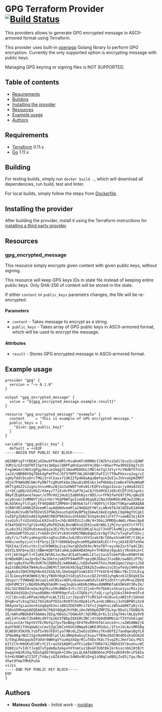# GPG Terraform Provider [![Build Status](https://travis-ci.com/invidian/terraform-provider-gpg.svg?branch=master)](https://travis-ci.com/invidian/terraform-provider-gpg)

This providers allows to generate GPG encrypted message in ASCII-armored format using Terraform.

This provider uses built-in [openpgp](https://godoc.org/golang.org/x/crypto/openpgp) Golang library to perform GPG encryption. Currently the only supported option is encrypting message with public keys.

Managing GPG keyring or signing files is NOT SUPPORTED.

## Table of contents
* [Requirements](#requirements)
* [Building](#building)
* [Installing the provider](#installing-the-provider)
* [Resources](#resources)
* [Example usage](#example-usage)
* [Authors](#authors)

## Requirements

-	[Terraform](https://www.terraform.io/downloads.html) 0.11.x
-	[Go](https://golang.org/doc/install) 1.11.x

## Building

For testing builds, simply run `docker build .`, which will download all dependencies, run build, test and linter.

For local builds, simply follow the steps from [Dockerfile](https://github.com/invidian/terraform-provider-gpg/blob/master/Dockerfile).

## Installing the provider

After building the provider, install it using the Terraform instructions for [installing a third party provider](https://www.terraform.io/docs/configuration/providers.html#third-party-plugins).

## Resources

### gpg_encrypted_message

This resource simply encrypts given content with given public keys, without signing.

This resource will keep GPG keys IDs in state file instead of keeping entire public keys. Only SHA-256 of content will be stored in the state.

If either `content` or `public_keys` parametrs changes, the file will be re-encrypted.

#### Parameters
  - `content` - Takes message to encrypt as a string.
  - `public_keys` - Takes array of GPG public keys in ASCII-armored format, which will be used to encrypt the message.

#### Attributes
  - `result` - Stores GPG encrypted message in ASCII-armored format.

## Example usage
```hcl
provider "gpg" {
  version = "~> 0.1.0"
}

output "gpg_encrypted_message" {
  value = "${gpg_encrypted_message.example.result}"
}

resource "gpg_encrypted_message" "example" {
  content     = "This is example of GPG encrypted message."
  public_keys = [
    "${var.gpg_public_key}"
  ]
}

variable "gpg_public_key" {
  default = <<EOF
-----BEGIN PGP PUBLIC KEY BLOCK-----

mQINBFsgT+YBEACu9ZmukFPAxHR5rKvaDoKFcN9RNz1lNZkYxiGd1lbcw3ciQdWF
3UMjG/G3rQdfHTI5pt4z3mDpxlQ0PFqUnGaxUdY4j0Qc++DGwrPVw3R9IE0g7s31
F+goWa4cCH65zgPgyXmsueZmqgYC1WaeMbDOULCMOl4efq2JVtyrYcYNdBf5TnCm
jaJd/UBRB0V9g7DbkdgPeFPnC/Df5TNPPJALGKh8BlFwFI1t7T0wPkkxco2og/vI
sgHyTddlOcoDrcTMGj3r4l5asx71dKZ2Tp468aAguBmfqskIUI1vJXVvoUpHZRMT
xDje7PAWGQNlbW/PyON7fsgMsHtkQoJOwuA14DEs6zJePHbbboIzmBn4T69yWOqM
XKTtg4GZ2s2ugnLhnsvHKuzBjGo3aVWQT7eKsW1rEQPzvXqpxIozacjy4HadZd1I
j/rDC/pBQ/UZv9GI/H3eyz77iEvHrPhJaP76jwC8JYEeMYOJJdXcECEPJSGJgxhi
9NyFZEq0Xane7mawr/oTMrHX2jHub15aB0h0ysr0D5/u+fFN3fwYU971PG/qWuI8
ycy0saGr2sMM0VTjGisrHzrYKgP0WTguIsemE4bqq8iCNaJUOHR6kvMK3wZzDNjo
WLkD5Knyft3lp4jfF9XQ8DETZMP0X+19B9b67aflr9Q9YSjY3Qe7f0KgrwARAQAB
tCRNYXRldXN6IEdvemRlayA8bWdvemRla29mQGdtYWlsLmNvbT6JAlQEEwEIAD4W
IQS4x6CVudKTmTD2eS5IP9A2kouzhgUCWyBP5gIbAwUJAeEzgAULCQgHAgYVCgkI
CwIEFgIDAQIeAQIXgAAKCRBIP9A2kouzhkkbD/91Xg4c84JiFXf7+swmBZ3ojAI9
zvxGzhifrUZoVGGuLK9ZnvES+chQr8ERZUiIcdN/9+I6bi3PMDQs4WdLrReec8p8
07A4YOGEYn7gFibvhN2yMxPDZkALBnnWDVuX2E01se8rW8L1jMjYurpVX7cY7FYI
yLu6s351JOZHv8zmaoEg1e3EiYR/hcVQFKRIGMCqlku27JnhPlkxM61yczOpWwL4
ZuM4GGHPTD5zGCif+kDd+ZVCVYcKdtVkMSTNBe0qmZckr0gflRz7xTxqFwfCEbcj
u0yf/s/7xRryaHogzUG+zgDsuIHhxJu6J8SsVSV3zaktBrIE6ws5neRtHT/t1Nje
khKu/ee9yzivCt+Efbrpj1E7rO896bQsgXceKM5p8ASkRiEC+7+yjASXEVDfehhm
7QXI4a/Zv6ivtkcIjelK9WKbL2cpiVwrgDZeGk9x/NtwTBTreycHeZa+57q4CZ8i
ASV5L9XFQ+wjDJjXBW+KQ0f5AtuH4LbdmKHDA5Hyh+TFBOhmj0gub5jYRnO4uX+C
vYtjkKtbgdlt+F2aKEJWlRGJxLRw/dCEaEhyWdLLElujSaiblGekPSBvxHVWYF46
QrWQeN8RixwJp+Dxl9wJDktojoA5PF94wMTPrqeyQKZGQaz3loeB6/ow8DIzPT8/
IaOruq0sXYwfRcOVR7kCDQRbIE/mARAA6j/nEDohwHkThVxJkmK3qmcCVop+iJSO
Aq1xSB6ZHbkTW44uXuuZWEMtTJmhXkX0JbgZZ0A2bZvw8euzsCOjwfedy14H9y84
jegAsOzZQHIR9ghNs6XZXXAJdL3XeGmg8fxoW103CfTYkGF8+63Wkc7BcIt5LKig
al3LGeoy0tW3Wm63/WjyYNOkYDgkItGdjg53suscQZJVtHX1yhgNzok1CBXqkE3w
3bspzr/fVWQmQCAViwoix0CB5xv4DFLnbaexnwWSds5lAF5idhttryOvM+uLDQVQ
iQkPdMC5YjcNGXD6dMg95AdMrswq3nqUsoKKHb39NasdUNMMATa6X9Kk0Y3RvZ4/
65LSGC89DZ4+oSm/KgYKcy5RvBNDn3rFcJIl2Zjx6+PU7bb8ixSkxe1yvcM1xjOv
OhGKXXd3GQnZshao0bBNc+89PR9gtFuIcSTQOkzYjfsQLripfg1G6sI9k9+mSFcd
/CClQs+oELoRPa4/H8yFvLWLT2ILizrJVpi8Y77cM51eF+6zDuvSz4NItPjSmhUU
DhqB+aTvXsgI5GI76SsRoPYDZocRV0TCOxXDp81cPLa+ULVBKesj3shGBPW5sXz8
XRAyUa7giauUo+6iUqAqVb3nciB6SZDEF0Mrx74fsIjOqHtoizW5oaGRKTyNjv1L
FQ8nG5MnmpUAEQEAAYkCPAQYAQgAJhYhBLjHoJW50pOZMPZ5Lkg/0DaSi7OGBQJb
IE/mAhsMBQkB4TOAAAoJEEg/0DaSi7OGWukP/3QlM0L0r6i1zihq794vlNLQy9YD
sWjI4YsxNvTZb4B0cd9fYpzKU3TBbpIQXEBtZNCj4tVbOdO0M0iGrT3XYohAiqmC
miGixutArYbptEVTEcMoYqJfpvfbnBbg/8Fd70vR9t6TbCaVceX+c/aZWS0BW2jK
AyUf0dEifOUqUw0jvCmxSZgCU6Cxh6Gh30Wqe8iWKDJM3doL/1Fsni9cAziMR5Bq
DLNE0tX5KX9LYsbfSx9b7E6Xlya79Bc6LZSwOiUI0HxzfKv8OfE27ao0qwsBgYL8
3PQwANg/NUI1Sgv9oH09dDlpClAidNHp9a6uyCbuyuYfB9w1OdCNhdO5sKx6UA2O
X/59qLRmGqqobIFUOdr0WHhgVYuuHq3XQgrRCuThDx7K8c75vqIRiJHnf1Gv/M1S
6IY2lXrKNSKxECHFcYC2lrqu5kSAQHtLmYFzieBe77DRb742JNQhO3Vl6vehucWI
EQ88jo7vIdCfJxqQ7uTg4m0p3okpxVXYnmCoz1BoGF3UQtDk1kr6sxcnbG18tBJt
kwqq+m8zRJUq/EDo5gOb79Ugdk+CXHvjpLQL6AfbQBU6heJPD5vdKO4Y0+iP5A5o
h3+KcROWFq72IOTjTn8wjs8Z4zK0ac54WOx9EzD+g1zOBqCadBUjZvQ5j7qx/BuI
5hwt9fmwTMhEPu5m
=iJyi
-----END PGP PUBLIC KEY BLOCK-----
EOF
}
```

## Authors
* **Mateusz Gozdek** - *Initial work* - [invidian](https://github.com/invidian)
